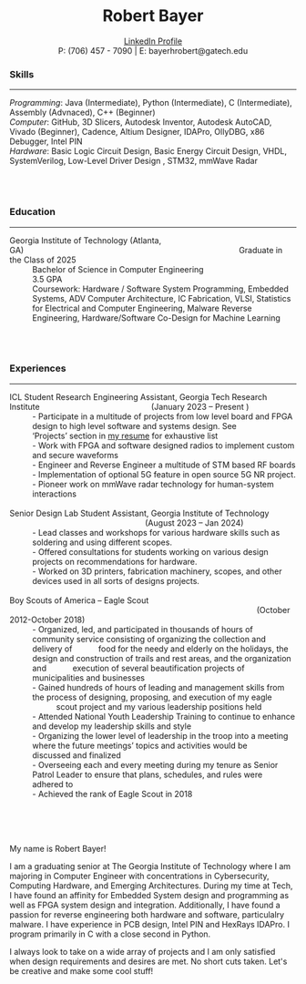<h1 align = "center">Robert Bayer</h1>
<p align = "center"><a href="https://www.linkedin.com/in/bayer-robert/"> LinkedIn Profile </a><br> P: (706) 457 - 7090 | E: bayerhrobert@gatech.edu</p>

<h3>Skills</h3>
<hr />
<i>Programming</i>: Java (Intermediate), Python (Intermediate), C (Intermediate), Assembly (Advnaced), C++ (Beginner)<br>
<i>Computer</i>: GitHub, 3D Slicers, Autodesk Inventor, Autodesk AutoCAD, Vivado (Beginner), Cadence, Altium Designer, IDAPro, OllyDBG, x86 Debugger, Intel PIN<br>
<i>Hardware</i>: Basic Logic Circuit Design, Basic Energy Circuit Design, VHDL, SystemVerilog, Low-Level Driver Design , STM32, mmWave Radar

<br><br>

<h3>Education</h3>
<hr />
<dl>
  <dt>Georgia Institute of Technology (Atlanta, GA)&emsp;&emsp;&emsp;&emsp;&emsp;&emsp;&emsp;&emsp;&emsp;&emsp;&emsp;&emsp;&emsp;&emsp;&emsp;&emsp;&emsp;&emsp;&emsp;&emsp;&emsp;&emsp;&emsp;&emsp;&emsp;&emsp;&emsp;Graduate in the Class of 2025</dt>
  <dd>Bachelor of Science in Computer Engineering<br>3.5 GPA<br>Coursework: Hardware / Software System Programming, Embedded Systems, ADV Computer Architecture, IC Fabrication, VLSI, Statistics for Electrical and Computer Engineering, Malware Reverse Engineering, Hardware/Software Co-Design for Machine Learning</dd>
</dl>


<br><br>

<h3>Experiences</h3>
<hr />
<dl>
  <dt>ICL Student Research Engineering Assistant, Georgia Tech Research Institute&emsp;&emsp;&emsp;&emsp;&emsp;&emsp;&emsp;&emsp;&emsp;&emsp;&emsp;&emsp;&emsp;&emsp;(January 2023 – Present )</dt>
  
  <dd>- Participate in a multitude of projects from low level board and FPGA design to high level software and systems design. See &emsp;&emsp;&emsp;&emsp; ‘Projects’ section in <a href="https://github.com/robert-bayer/robert-bayer/blob/main/Robert%20Bayer%20Comprehensive%20Resume%20SU25.pdf">my resume</a> for exhaustive list<br>- Work with FPGA and software designed radios to implement custom and secure waveforms<br>- Engineer and Reverse Engineer a multitude of STM based RF boards<br>- Implementation of optional 5G feature in open source 5G NR project.<br>- Pioneer work on mmWave radar technology for human-system interactions<br></dd>
  
  <br>
  
  <dt>Senior Design Lab Student Assistant, Georgia Institute of Technology &emsp;&emsp;&emsp;&emsp;&emsp;&emsp;&emsp;&emsp;&emsp;&emsp;&emsp;&emsp;&emsp;&emsp;&emsp;&emsp;&emsp;(August 2023 – Jan 2024)</dt>
  
  <dd>- Lead classes and workshops for various hardware skills such as soldering and using different scopes.<br>- Offered consultations for students working on various design projects on recommendations for hardware.<br>- Worked on 3D printers, fabrication machinery, scopes, and other devices used in all sorts of designs projects.<br></dd>
  
  <br>

  
  <dt>Boy Scouts of America – Eagle Scout &emsp;&emsp;&emsp;&emsp;&emsp;&emsp;&emsp;&emsp;&emsp;&emsp;&emsp;&emsp;&emsp;&emsp;&emsp;&emsp;&emsp;&emsp;&emsp;&emsp;&emsp;&emsp;&emsp;&emsp;&emsp;&emsp;&emsp;&emsp;&emsp;&emsp;&emsp;(October 2012-October 2018)</dt>
  
  <dd>- Organized, led, and participated in thousands of hours of community service consisting of organizing the collection and delivery of &emsp;&emsp;&emsp;food for the needy and elderly on the holidays, the design and construction of trails and rest areas, and the organization and &emsp;&emsp;&emsp;execution of several beautification projects of municipalities and businesses<br>- Gained hundreds of hours of leading and management skills from the process of designing, proposing, and execution of my eagle &emsp;&emsp;&emsp;scout project and my various leadership positions held<br>- Attended National Youth Leadership Training to continue to enhance and develop my leadership skills and style<br>- Organizing the lower level of leadership in the troop into a meeting where the future meetings’ topics and activities would be &emsp;&emsp;&emsp;discussed and finalized<br>- Overseeing each and every meeting during my tenure as Senior Patrol Leader to ensure that plans, schedules, and rules were &emsp;&emsp;&emsp;adhered to<br>- Achieved the rank of Eagle Scout in 2018</dd>
</dl>
<br><br><br>


My name is Robert Bayer!

I am a graduating senior at The Georgia Institute of Technology where I am majoring in Computer Engineer with concentrations in Cybersecurity, Computing Hardware, and Emerging Architectures.
During my time at Tech, I have found an affinity for Embedded System design and programming as well as FPGA system design and integration.  Additionally, I have found a passion for reverse engineering
both hardware and software, particulalry malware.  I have experience in PCB design, Intel PIN and HexRays IDAPro.  I program primarily in C with a close second in Python.

I always look to take on a wide array of projects and I am only satisfied when design requirements and desires are met. No short cuts taken. Let's be creative and make some cool stuff!
